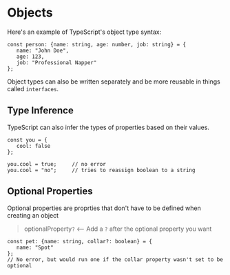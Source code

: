 # Objects

Here's an example of TypeScript's object type syntax:

```
const person: {name: string, age: number, job: string} = {
   name: "John Doe",
   age: 123,
   job: "Professional Napper"
};
```

Object types can also be written separately and be more reusable in things called `interfaces`.

## Type Inference

TypeScript can also infer the types of properties based on their values.

```
const you = {
   cool: false
};

you.cool = true;     // no error
you.cool = "no";     // tries to reassign boolean to a string
```

## Optional Properties

Optional properties are proprties that don't have to be defined when creating an object

> optionalProperty`?` <-- Add a `?` after the optional property you want

```
const pet: {name: string, collar?: boolean} = {
   name: "Spot"
};
// No error, but would run one if the collar property wasn't set to be optional
```